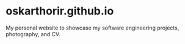 # oskarthorir.github.io
My personal website to showcase my software engineering projects, photography, and CV.

